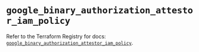 # `google_binary_authorization_attestor_iam_policy`

Refer to the Terraform Registry for docs: [`google_binary_authorization_attestor_iam_policy`](https://registry.terraform.io/providers/hashicorp/google/5.25.0/docs/resources/binary_authorization_attestor_iam_policy).

